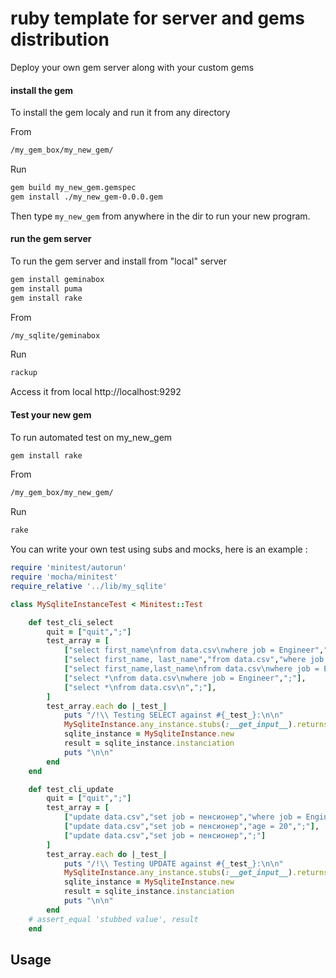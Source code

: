 # ruby template for server and gems distribution

Deploy your own gem server along with your custom gems

#### install the gem 
To install the gem localy and run it from any directory

From 
```bash
/my_gem_box/my_new_gem/
```
Run
```bash
gem build my_new_gem.gemspec
gem install ./my_new_gem-0.0.0.gem
```
Then type ``my_new_gem`` from anywhere in the dir to run your new program.

#### run the gem server

To run the gem server and install from "local" server
```bash
gem install geminabox
gem install puma
gem install rake
```

From 
```bash
/my_sqlite/geminabox
```
Run 
```bash
rackup
```
Access it from local http://localhost:9292


#### Test your new gem

To run automated test on my_new_gem
```bash
gem install rake
```
From
``` bash
/my_gem_box/my_new_gem/
```
Run
```bash
rake
```

You can write your own test using subs and mocks, here is an example : 

```ruby
require 'minitest/autorun'
require 'mocha/minitest'
require_relative '../lib/my_sqlite'

class MySqliteInstanceTest < Minitest::Test

    def test_cli_select
        quit = ["quit",";"]
        test_array = [
            ["select first_name\nfrom data.csv\nwhere job = Engineer",";"],
            ["select first_name, last_name","from data.csv","where job = Engineer",";"],
            ["select first_name,last_name\nfrom data.csv\nwhere job = Engineer",";"],
            ["select *\nfrom data.csv\nwhere job = Engineer",";"],
            ["select *\nfrom data.csv\n",";"],
        ]
        test_array.each do |_test_|
            puts "/!\\ Testing SELECT against #{_test_}:\n\n"
            MySqliteInstance.any_instance.stubs(:__get_input__).returns(*_test_, *quit)
            sqlite_instance = MySqliteInstance.new
            result = sqlite_instance.instanciation
            puts "\n\n"
        end        
    end

    def test_cli_update
        quit = ["quit",";"]
        test_array = [
            ["update data.csv","set job = пенсионер","where job = Engineer",";"],
            ["update data.csv","set job = пенсионер","age = 20",";"],
            ["update data.csv","set job = пенсионер",";"]
        ]
        test_array.each do |_test_|
            puts "/!\\ Testing UPDATE against #{_test_}:\n\n"
            MySqliteInstance.any_instance.stubs(:__get_input__).returns(*_test_, *quit)
            sqlite_instance = MySqliteInstance.new
            result = sqlite_instance.instanciation
            puts "\n\n"
        end
    # assert_equal 'stubbed value', result
    end
```
## Usage
